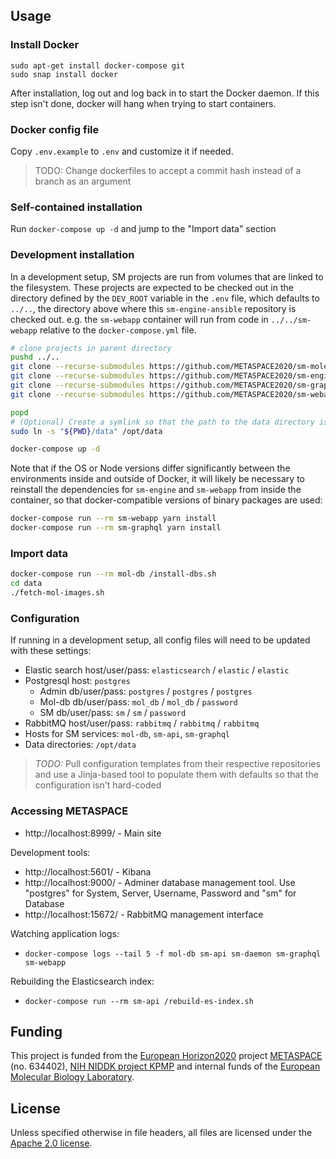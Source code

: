 ## Usage

### Install Docker

```
sudo apt-get install docker-compose git
sudo snap install docker
```

After installation, log out and log back in to start the Docker daemon. If this step isn't done, docker will hang when trying to start containers.

### Docker config file

Copy `.env.example` to `.env` and customize it if needed.

> TODO: Change dockerfiles to accept a commit hash instead of a branch as an argument

### Self-contained installation

Run `docker-compose up -d` and jump to the "Import data" section

### Development installation

In a development setup, SM projects are run from volumes that are linked to the filesystem.
These projects are expected to be checked out in the directory defined by the `DEV_ROOT` variable
in the `.env` file, which defaults to `../..`, the directory above where this `sm-engine-ansible`
repository is checked out.
e.g. the `sm-webapp` container will run from code in `../../sm-webapp` relative to the `docker-compose.yml` file.

```bash
# clone projects in parent directory
pushd ../..
git clone --recurse-submodules https://github.com/METASPACE2020/sm-molecular-db.git
git clone --recurse-submodules https://github.com/METASPACE2020/sm-engine.git
git clone --recurse-submodules https://github.com/METASPACE2020/sm-graphql.git
git clone --recurse-submodules https://github.com/METASPACE2020/sm-webapp.git

popd
# (Optional) Create a symlink so that the path to the data directory is the same in all environments
sudo ln -s "${PWD}/data" /opt/data

docker-compose up -d
```

Note that if the OS or Node versions differ significantly between the environments inside and outside of Docker, 
it will likely be necessary to reinstall the dependencies for `sm-engine` and `sm-webapp` from inside the
container, so that docker-compatible versions of binary packages are used:

```bash
docker-compose run --rm sm-webapp yarn install
docker-compose run --rm sm-graphql yarn install
```

### Import data

```bash
docker-compose run --rm mol-db /install-dbs.sh
cd data
./fetch-mol-images.sh
```

### Configuration

If running in a development setup, all config files will need to be updated with these settings:

* Elastic search host/user/pass: `elasticsearch` / `elastic` / `elastic`
* Postgresql host: `postgres`
    * Admin db/user/pass: `postgres` / `postgres` / `postgres`
    * Mol-db db/user/pass: `mol_db` / `mol_db` / `password`
    * SM db/user/pass: `sm` / `sm` / `password`
* RabbitMQ host/user/pass: `rabbitmq` / `rabbitmq` / `rabbitmq`
* Hosts for SM services: `mol-db`, `sm-api`, `sm-graphql`
* Data directories: `/opt/data`

> *TODO:* Pull configuration templates from their respective repositories
> and use a Jinja-based tool to populate them with defaults so that the configuration isn't hard-coded

### Accessing METASPACE

* http://localhost:8999/ - Main site

Development tools:

* http://localhost:5601/ - Kibana
* http://localhost:9000/ - Adminer database management tool. Use "postgres" for System, Server, Username, Password and "sm" for Database
* http://localhost:15672/ - RabbitMQ management interface

Watching application logs:

* `docker-compose logs --tail 5 -f mol-db sm-api sm-daemon sm-graphql sm-webapp`

Rebuilding the Elasticsearch index:

* `docker-compose run --rm sm-api /rebuild-es-index.sh`

## Funding

This project is funded from the [European Horizon2020](https://ec.europa.eu/programmes/horizon2020/)
project [METASPACE](http://project.metaspace2020.eu/) (no. 634402),
[NIH NIDDK project KPMP](http://kpmp.org/)
and internal funds of the [European Molecular Biology Laboratory](https://www.embl.org/).

## License

Unless specified otherwise in file headers, all files are licensed under the [Apache 2.0 license](LICENSE).
